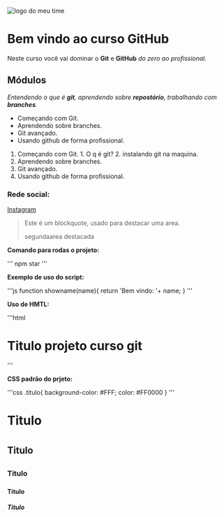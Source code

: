 ![logo do meu time](https://sujeitoprogramador.com/wp-content/uploads/2021/04/gitimage.png)

# Bem vindo ao curso GitHub
Neste curso você vai dominar o **Git** e **GitHub** _do zero ao profissional._

## Módulos
_Entendendo o que é **git**, aprendendo sobre **repostório**, trabalhando com **branches**._

* Começando com Git.
* Aprendendo sobre branches.
* Git avançado.
* Usando github de forma profissional.


1. Começando com Git.
        1. O q é git?
        2. instalando git na maquina.
2. Aprendendo sobre branches.
3. Git avançado.
4. Usando github de forma profissional.

### Rede social:
[Instagram](https://instagram.com/thiago.ribeirot)


>Este é um blockquote, usado para destacar uma area.
>
>segundaarea destacada

**Comando para rodas o projeto:**

'''
npm star
'''

**Exemplo de uso do script:**

'''js
function showname(name){
    return 'Bem vindo: '+ name;
}
'''

**Uso de HMTL:**

'''html
<h1> Titulo projeto
<span>curso git</span>
</h1>
'''

**CSS padrão do prjeto:**

'''css
.titulo{
    background-color: #FFF;
color: #FF0000
}
'''



# Titulo <h1>

## Titulo <h2>

### Titulo <h3>

#### Titulo <h4>

##### Titulo <h5>

